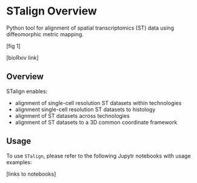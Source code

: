 # STalign Overview
Python tool for alignment of spatial transcriptomics (ST) data using diffeomorphic metric mapping.

[fig 1]

[bioRxiv link]

## Overview

STalign enables:
- alignment of single-cell resolution ST datasets within technologies
- alignment single-cell resolution ST datasets to histology
- alignment of ST datasets across technologies
- alignment of ST datasets to a 3D common coordinate framework 

## Usage

To use `STalign`, please refer to the following Jupytr notebooks with usage examples:

[links to notebooks]

